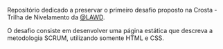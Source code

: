 Repositório dedicado a preservar o primeiro desafio proposto na Crosta - Trilha de Nivelamento da [@LAWD](https://github.com/Lawd-UFS).

O desafio consiste em desenvolver uma página estática que descreva a metodologia SCRUM, utilizando somente HTML e CSS.
